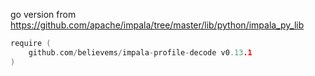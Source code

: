 go version from https://github.com/apache/impala/tree/master/lib/python/impala_py_lib

```go
require (
	github.com/believems/impala-profile-decode v0.13.1
)
```